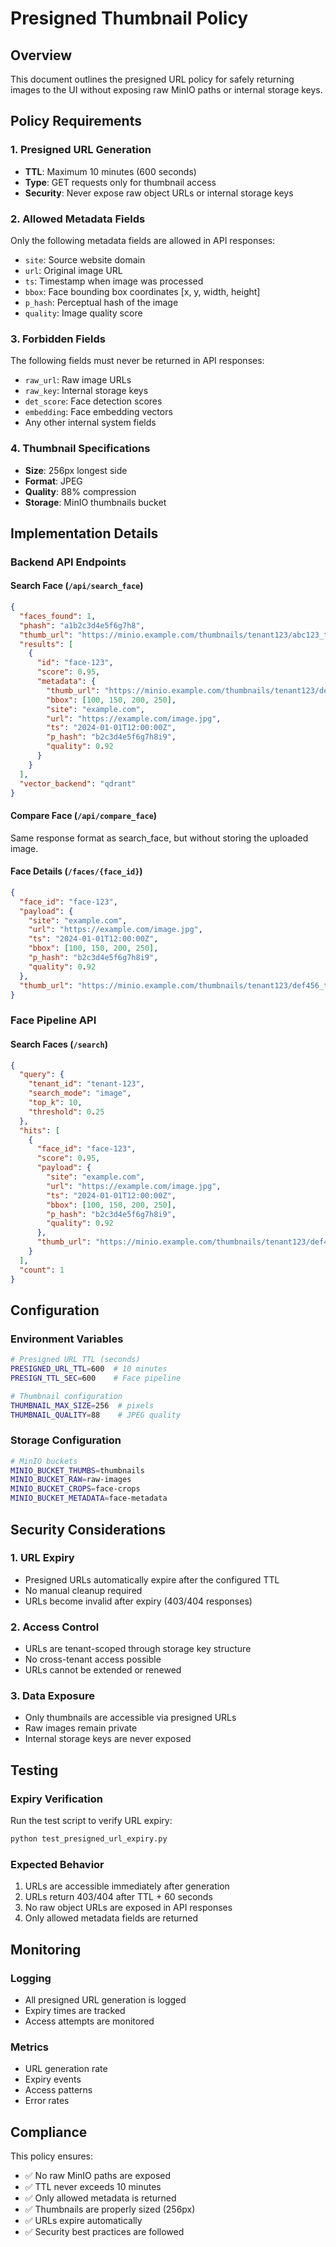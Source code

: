 # Presigned Thumbnail Policy

## Overview

This document outlines the presigned URL policy for safely returning images to the UI without exposing raw MinIO paths or internal storage keys.

## Policy Requirements

### 1. Presigned URL Generation
- **TTL**: Maximum 10 minutes (600 seconds)
- **Type**: GET requests only for thumbnail access
- **Security**: Never expose raw object URLs or internal storage keys

### 2. Allowed Metadata Fields
Only the following metadata fields are allowed in API responses:
- `site`: Source website domain
- `url`: Original image URL
- `ts`: Timestamp when image was processed
- `bbox`: Face bounding box coordinates [x, y, width, height]
- `p_hash`: Perceptual hash of the image
- `quality`: Image quality score

### 3. Forbidden Fields
The following fields must never be returned in API responses:
- `raw_url`: Raw image URLs
- `raw_key`: Internal storage keys
- `det_score`: Face detection scores
- `embedding`: Face embedding vectors
- Any other internal system fields

### 4. Thumbnail Specifications
- **Size**: 256px longest side
- **Format**: JPEG
- **Quality**: 88% compression
- **Storage**: MinIO thumbnails bucket

## Implementation Details

### Backend API Endpoints

#### Search Face (`/api/search_face`)
```json
{
  "faces_found": 1,
  "phash": "a1b2c3d4e5f6g7h8",
  "thumb_url": "https://minio.example.com/thumbnails/tenant123/abc123_thumb.jpg?X-Amz-Algorithm=...",
  "results": [
    {
      "id": "face-123",
      "score": 0.95,
      "metadata": {
        "thumb_url": "https://minio.example.com/thumbnails/tenant123/def456_thumb.jpg?X-Amz-Algorithm=...",
        "bbox": [100, 150, 200, 250],
        "site": "example.com",
        "url": "https://example.com/image.jpg",
        "ts": "2024-01-01T12:00:00Z",
        "p_hash": "b2c3d4e5f6g7h8i9",
        "quality": 0.92
      }
    }
  ],
  "vector_backend": "qdrant"
}
```

#### Compare Face (`/api/compare_face`)
Same response format as search_face, but without storing the uploaded image.

#### Face Details (`/faces/{face_id}`)
```json
{
  "face_id": "face-123",
  "payload": {
    "site": "example.com",
    "url": "https://example.com/image.jpg",
    "ts": "2024-01-01T12:00:00Z",
    "bbox": [100, 150, 200, 250],
    "p_hash": "b2c3d4e5f6g7h8i9",
    "quality": 0.92
  },
  "thumb_url": "https://minio.example.com/thumbnails/tenant123/def456_thumb.jpg?X-Amz-Algorithm=..."
}
```

### Face Pipeline API

#### Search Faces (`/search`)
```json
{
  "query": {
    "tenant_id": "tenant-123",
    "search_mode": "image",
    "top_k": 10,
    "threshold": 0.25
  },
  "hits": [
    {
      "face_id": "face-123",
      "score": 0.95,
      "payload": {
        "site": "example.com",
        "url": "https://example.com/image.jpg",
        "ts": "2024-01-01T12:00:00Z",
        "bbox": [100, 150, 200, 250],
        "p_hash": "b2c3d4e5f6g7h8i9",
        "quality": 0.92
      },
      "thumb_url": "https://minio.example.com/thumbnails/tenant123/def456_thumb.jpg?X-Amz-Algorithm=..."
    }
  ],
  "count": 1
}
```

## Configuration

### Environment Variables
```bash
# Presigned URL TTL (seconds)
PRESIGNED_URL_TTL=600  # 10 minutes
PRESIGN_TTL_SEC=600    # Face pipeline

# Thumbnail configuration
THUMBNAIL_MAX_SIZE=256  # pixels
THUMBNAIL_QUALITY=88    # JPEG quality
```

### Storage Configuration
```bash
# MinIO buckets
MINIO_BUCKET_THUMBS=thumbnails
MINIO_BUCKET_RAW=raw-images
MINIO_BUCKET_CROPS=face-crops
MINIO_BUCKET_METADATA=face-metadata
```

## Security Considerations

### 1. URL Expiry
- Presigned URLs automatically expire after the configured TTL
- No manual cleanup required
- URLs become invalid after expiry (403/404 responses)

### 2. Access Control
- URLs are tenant-scoped through storage key structure
- No cross-tenant access possible
- URLs cannot be extended or renewed

### 3. Data Exposure
- Only thumbnails are accessible via presigned URLs
- Raw images remain private
- Internal storage keys are never exposed

## Testing

### Expiry Verification
Run the test script to verify URL expiry:
```bash
python test_presigned_url_expiry.py
```

### Expected Behavior
1. URLs are accessible immediately after generation
2. URLs return 403/404 after TTL + 60 seconds
3. No raw object URLs are exposed in API responses
4. Only allowed metadata fields are returned

## Monitoring

### Logging
- All presigned URL generation is logged
- Expiry times are tracked
- Access attempts are monitored

### Metrics
- URL generation rate
- Expiry events
- Access patterns
- Error rates

## Compliance

This policy ensures:
- ✅ No raw MinIO paths are exposed
- ✅ TTL never exceeds 10 minutes
- ✅ Only allowed metadata is returned
- ✅ Thumbnails are properly sized (256px)
- ✅ URLs expire automatically
- ✅ Security best practices are followed

